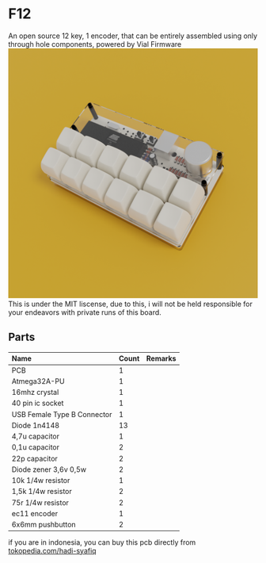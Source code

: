 # F12
An open source 12 key, 1 encoder, that can be entirely assembled using only through hole components, powered by Vial Firmware
![PCB](https://github.com/hadi-syafiq/F12/blob/main/6x2.png?raw=true)
This is under the MIT liscense, due to this, i will not be held responsible for your endeavors with private runs of this board.

## Parts
| Name | Count | Remarks |
|:-|:-|:-|
| PCB                         | 1      | |
| Atmega32A-PU                | 1      | |
| 16mhz crystal               | 1      | |
| 40 pin ic socket            | 1      | |
| USB Female Type B Connector | 1      | |
| Diode 1n4148                | 13     | |
| 4,7u capacitor              | 1      | |
| 0,1u capacitor              | 2      | |
| 22p capacitor               | 2      | |
| Diode zener 3,6v 0,5w       | 2      | |
| 10k 1/4w resistor           | 1      | |
| 1,5k 1/4w resistor          | 2      | |
| 75r 1/4w resistor           | 2      | |
| ec11 encoder                | 1      | |
| 6x6mm pushbutton            | 2      | |


if you are in indonesia, you can buy this pcb directly from [tokopedia.com/hadi-syafiq](https://www.tokopedia.com/hadi-syafiq)
